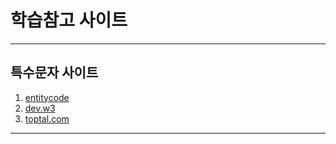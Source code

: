 # 학습참고 사이트


---
## 특수문자 사이트
1. [entitycode](https://entitycode.com/)
2. [dev.w3](https://dev.w3.org/html5/html-author/charref)
3. [toptal.com](https://www.toptal.com/designers/htmlarrows/symbols/)

---
